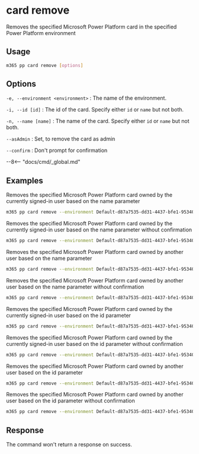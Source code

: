 # card remove

Removes the specified Microsoft Power Platform card in the specified Power Platform environment

## Usage

```sh
m365 pp card remove [options]
```

## Options

`-e, --environment <environment>`
: The name of the environment.

`-i, --id [id]`
: The id of the card. Specify either `id` or `name` but not both.

`-n, --name [name]`
: The name of the card. Specify either `id` or `name` but not both.

`--asAdmin`
: Set, to remove the card as admin

`--confirm`
: Don't prompt for confirmation

--8<-- "docs/cmd/_global.md"

## Examples

Removes the specified Microsoft Power Platform card owned by the currently signed-in user based on the name parameter

```sh
m365 pp card remove --environment Default-d87a7535-dd31-4437-bfe1-95340acd55c5 --name "Card Name"
```

Removes the specified Microsoft Power Platform card owned by the currently signed-in user based on the name parameter without confirmation

```sh
m365 pp card remove --environment Default-d87a7535-dd31-4437-bfe1-95340acd55c5 --name "Card Name" --confirm
```

Removes the specified Microsoft Power Platform card owned by another user based on the name parameter

```sh
m365 pp card remove --environment Default-d87a7535-dd31-4437-bfe1-95340acd55c5 --name "Card Name" --asAdmin
```

Removes the specified Microsoft Power Platform card owned by another user based on the name parameter without confirmation

```sh
m365 pp card remove --environment Default-d87a7535-dd31-4437-bfe1-95340acd55c5 --name "Card Name" --asAdmin --confirm
```

Removes the specified Microsoft Power Platform card owned by the currently signed-in user based on the id parameter

```sh
m365 pp card remove --environment Default-d87a7535-dd31-4437-bfe1-95340acd55c5 --id 9d9a13d0-6255-ed11-bba2-000d3adf774e
```

Removes the specified Microsoft Power Platform card owned by the currently signed-in user based on the id parameter without confirmation

```sh
m365 pp card remove --environment Default-d87a7535-dd31-4437-bfe1-95340acd55c5 --id 9d9a13d0-6255-ed11-bba2-000d3adf774e
```

Removes the specified Microsoft Power Platform card owned by another user based on the id parameter

```sh
m365 pp card remove --environment Default-d87a7535-dd31-4437-bfe1-95340acd55c5 --id 9d9a13d0-6255-ed11-bba2-000d3adf774e --asAdmin
```

Removes the specified Microsoft Power Platform card owned by another user based on the id parameter without confirmation

```sh
m365 pp card remove --environment Default-d87a7535-dd31-4437-bfe1-95340acd55c5 --id 9d9a13d0-6255-ed11-bba2-000d3adf774e --asAdmin --confirm
```
## Response

The command won't return a response on success.
